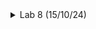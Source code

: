 <details>
<summary>Lab 8 (15/10/24)</summary>
<br>
  
# Task : RTL design using Verilog with SKY130 Technology
<details>
<summary>Day-1</summary>
<br>
  
**IVerilog based Simulation flow:**

![image](https://github.com/user-attachments/assets/0e2f8052-f0f8-4cfa-bab0-fc83a490afb9)
Simulator continuously checks for changes in the input. If there is any change in input, the output is evaluated else the simulator will never evaluate the output.


 
# LAB-1:
**Aim: Cloning the required files from github repository:**

**Commands:**
```
sudo -i
sudo apt-get install git
ls
cd /home
mkdir VLSI
cd VLSI
git clone https://github.com/kunalg123/sky130RTLDesignAndSynthesisWorkshop.git
cd sky130RTLDesignAndSynthesisWorkshop/verilog_files
ls
```

**Screenshot of the terminal window:**

![Screenshot from 2024-10-20 15-15-25](https://github.com/user-attachments/assets/a7d6d8b4-291f-4164-8cac-cdd2b4272dc4)


# LAB-2:
**Aim: Introduction to IVerilog gtkwave:**

In this lab we will implement a 2:1 multiplexer.

The .v files of 2:1 multiplexer and its testbench is already present in the 'verilog_file' folder.

We just need to put few commands as stated below in order to see the waveforms.

```c
iverilog good_mux.v tb_good_mux.v
ls
./a.out
gtkwave tb_good_mux.vcd
```
Below is the Snapshot of the above commands:
![Screenshot from 2024-10-20 15-57-13](https://github.com/user-attachments/assets/9e159fa5-2cd5-4f09-b42c-bbab4786d23c)

TO view the Testbench and Verilog file, Use this Command:
```c
apt install vim-gtk3
gvim tb_good_mux.v -o good_mux.v

```
![Screenshot from 2024-10-20 16-00-00](https://github.com/user-attachments/assets/a60b483f-0864-42d7-82e1-8d47de5b0b69)

# LAB 3: AIM : Synthesis of 2:1 Multiplexer using Yosys and Logic Synthesis.

Yosys

Synthesizer is a tool for converting the RTL to Netlist and here we are using the Yosys as the Synthesizer.

A synthesizer plays a key role in digital design by transforming RTL (Register Transfer Level) code into a gate-level netlist. This netlist provides a detailed description of the circuit, outlining the logical gates and their interconnections, and serves as the foundation for later stages like place and route. In this design flow, the synthesizer being used is Yosys, an open-source tool for Verilog HDL synthesis. Yosys applies several optimization techniques to generate an efficient gate-level implementation from the RTL code.

Block Diagram of Yosys setup :

![Screenshot from 2024-10-20 16-28-40](https://github.com/user-attachments/assets/bb3a11a3-6258-4717-8bc4-b97cbd975376)

Block Diagram of synthesis Verification:

The primary inputs and outputs remain identical in both the RTL design and the synthesized netlist. As a result, the same test bench can be applied to both.

![Screenshot from 2024-10-20 16-29-08](https://github.com/user-attachments/assets/42ed2db4-13cf-474a-9139-adba871ff48f)

## Logic Systhesis

RTL Design: The design is described using a behavioral representation in Hardware Description Language (HDL) based on the required specifications.

Synthesis: The RTL (Register Transfer Level) code is translated into a gate-level representation. This process converts the design into gates and interconnections, resulting in a file known as the netlist.

Command steps for Yosys

This will invoke/start the yosys

```
 yosys
       
```
Load the sky130 standard library.
```
read_liberty -lib ../lib/sky130_fd_sc_hd__tt_025C_1v80.lib      
```
Read the design files
```
read_verilog good_mux.v        
```

![Screenshot from 2024-10-20 16-35-19](https://github.com/user-attachments/assets/827c7f0b-59a0-4db8-8a51-8ae48b225adb)


Synthesize the top level module

```

synth -top good_mux     

```
![Screenshot from 2024-10-20 16-39-43](https://github.com/user-attachments/assets/d742ce1d-08dc-4831-943c-29c584e16820)

Map to the standard library

```

abc -liberty ../lib/sky130_fd_sc_hd__tt_025C_1v80.lib
```
![Screenshot from 2024-10-20 16-41-52](https://github.com/user-attachments/assets/b5e17c7b-f1a3-492e-a9b4-4a065d5721c0)


In order to see graphical version of the logic it has realized just type :

```

show
```






  
</details>

